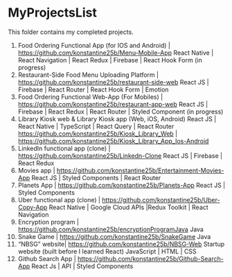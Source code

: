 # MyProjectsList
This folder contains my completed projects.
1.	Food Ordering Functional App (for IOS and Android) | https://github.com/konstantine25b/Menu-Mobile-App
React Native | React Navigation | React Redux | Firebase | React Hook Form (in progress)
2.	Restaurant-Side Food Menu Uploading Platform | 
https://github.com/konstantine25b/restaurant-side-web
React JS | Firebase | React Router | React Hook Form | Emotion
3.	Food Ordering Functional Web-App (For Mobiles) | https://github.com/konstantine25b/restaurant-app-web
React JS | Firebase | React Redux | React Router | Styled Component (in progress)
4. Library Kiosk web & Library Kiosk app (Web, iOS, Android)
React JS | React Native | TypeScript | React Query | React Router
https://github.com/konstantine25b/Kiosk_Library_Web | 
https://github.com/konstantine25b/Kiosk_Library_App_Ios-Android
6.	LinkedIn functional app (clone) |  https://github.com/konstantine25b/Linkedn-Clone
React JS | Firebase | React Redux
7.	Movies app | https://github.com/konstantine25b/Entertainment-Movies-App
React JS | Styled Components | React Router 
8.	Planets App | https://github.com/konstantine25b/Planets-App
React JS | Styled Components
9.	Uber functional app (clone) | https://github.com/konstantine25b/Uber-Copy-App
React Native | Google Cloud APIs |Redux Toolkit | React Navigation
10.	Encryption program | https://github.com/konstantine25b/encryptionProgramJava
Java
11.	Snake Game | https://github.com/konstantine25b/SnakeGame
Java
12.	“NBSG” website| https://github.com/konstantine25b/NBSG-Web
Startup website (built before I learned React)
JavaScript | HTML | CSS 
13.	Github Search App | https://github.com/konstantine25b/Github-Search-App
React Js | API | Styled Components


